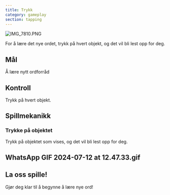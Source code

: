 ```yaml
---
title: Trykk
category: gameplay
section: tapping
---
```

![IMG_7810.PNG](https://help.studycat.com/hc/article_attachments/34782105723161)


For å lære det nye ordet, trykk på hvert objekt, og det vil bli lest opp for deg.


## Mål


Å lære nytt ordforråd


## Kontroll


Trykk på hvert objekt.


## Spillmekanikk


### Trykke på objektet


Trykk på objektet som vises, og det vil bli lest opp for deg.


## WhatsApp GIF 2024-07-12 at 12.47.33.gif


## La oss spille!


Gjør deg klar til å begynne å lære nye ord!